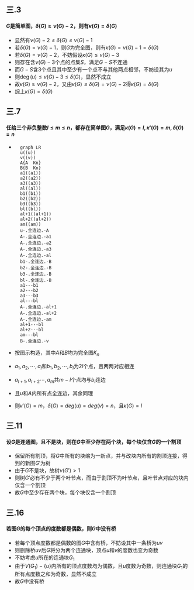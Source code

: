 ## 三.3

#### $G$是简单图，$\delta(G)\geq\nu(G)-2$，则有$\kappa(G)=\delta(G)$

- 显然有$\nu(G)-2\leq\delta(G)\leq\nu(G)-1$
- 若$\delta(G)=\nu(G)-1$，则$G$为完全图，则有$\kappa(G)=\nu(G)-1=\delta(G)$
- 若$\delta(G)=\nu(G)-2$，不妨假设$\kappa(G)\leq\nu(G)-3$
- 则存在含$\nu(G)-3$个点的点集$S$，满足$G-S$不连通
- 而$G-S$含$3$个点且其中至少有一个点不与其他两点相邻，不妨设其为$u$
- 则$\deg(u)\leq\nu(G)-3\leq\delta(G)$，显然不成立
- 故$\kappa(G)\geq\nu(G)-2$，又由$\kappa(G)\leq\delta(G)=\nu(G)-2$得$\kappa(G)=\delta(G)$
- 综上$\kappa(G)=\delta(G)$

## 三.7

#### 任给三个非负整数$l\leq m\leq n$，都存在简单图$G$，满足$\kappa(G)=l,\kappa'(G)=m,\delta(G)=n$

- ```mermaid
    graph LR
    u((u))
    v((v))
    A{A  Kn}
    B{B  Kn}
    a1((a1))
    a2((a2))
    a3((a3))
    al((al))
    b1((b1))
    b2((b2))
    b3((b3))
    bl((bl))
    al+1((al+1))
    al+2((al+2))
    am((am))
    u-.全连边.-A
    A-.全连边.-a1
    A-.全连边.-a2
    A-.全连边.-a3
    A-.全连边.-al
    b1-.全连边.-B
    b2-.全连边.-B
    b3-.全连边.-B
    bl-.全连边.-B
    a1---b1
    a2---b2
    a3---b3
    al---bl
    A-.全连边.-al+1
    A-.全连边.-al+2
    A-.全连边.-am
    al+1---bl
    al+2---bl
    am---bl
    B-.全连边.-v
    ```
    
- 按图示构造，其中$A$和$B$均为完全图$K_n$

- $a_1,a_2,\cdots,a_l$和$b_1,b_2,\cdots,b_l$为$2l$个点，且两两对应相连

- $a_{l+1},a_{l+2}\cdots,a_m$共$m-l$个点均与$b_l$连边

- 且$u$和$A$内所有点全连边，其余同理

- 则$\kappa'(G)=m$，$\delta(G)=deg(u)=deg(v)=n$，且$\kappa(G)=l$

## 三.11

#### 设$G$是连通图，且不是块，则在$G$中至少存在两个块，每个块仅含$G$的一个割顶

- 保留所有割顶，将$G$中所有的块缩为一新点，并与改块内所有的割顶连接，得到的新图$G'$为树
- 由于$G$不是块，故树$\nu(G')>1$
- 则树$G'$必有不少于两个叶节点，而由于割顶不为叶节点，且叶节点对应的块内仅含一个割顶
- 故$G$中至少存在两个块，每个块仅含一个割顶

## 三.16

#### 若图$G$的每个顶点的度数都是偶数，则$G$中没有桥

- 若每个顶点度数都是偶数的图$G$中含有桥，不妨设其中一条桥为$uv$
- 则删除桥$uv$后$G$将分为两个连通块，顶点$u$和$v$的度数也变为奇数
- 不妨考虑$u$所在的连通块$G_1$
- 由于$V(G_1)-\{u\}$内所有的顶点度数均为偶数，且$u$度数为奇数，则连通块$G_1$的所有点度数之和为奇数，显然不成立
- 故$G$中没有桥